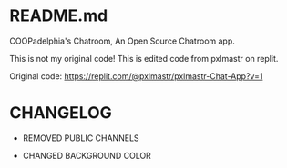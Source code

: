 # README.md
COOPadelphia's Chatroom, An Open Source Chatroom app.





This is not my original code! This is edited code from pxlmastr on replit.

Original code: https://replit.com/@pxlmastr/pxlmastr-Chat-App?v=1





# **CHANGELOG**
- REMOVED PUBLIC CHANNELS

- CHANGED BACKGROUND COLOR
